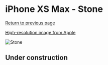 # iPhone XS Max - Stone

[Return to previous page](/iphone_x)

[High-resolution image from Apple](https://store.storeimages.cdn-apple.com/8756/as-images.apple.com/is/MRWJ2?wid=4500&hei=4500&fmt=png)

<div style="width: 500px"><img src="/almost_uncompressed/MRWJ2.webp" alt="Stone"></div>

## Under construction
